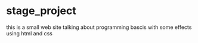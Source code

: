 # stage_project
this is a small web site talking about programming bascis with some effects using html and css
